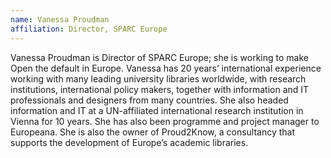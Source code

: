 ```yaml
---
name: Vanessa Proudman
affiliation: Director, SPARC Europe
---
```


Vanessa Proudman is Director of SPARC Europe; she is working to make Open the default in Europe. Vanessa has 20 years’ international experience working with many leading university libraries worldwide, with research institutions, international policy makers, together with information and IT professionals and designers from many countries. She also headed information and IT at a UN-affiliated international research institution in Vienna for 10 years. She has also been programme and project manager to Europeana. She is also the owner of Proud2Know, a consultancy that supports the development of Europe’s academic libraries.
